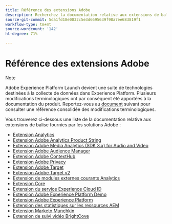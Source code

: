 ```yaml
---
title: Référence des extensions Adobe
description: Recherchez la documentation relative aux extensions de balises pour les produits Adobe dans Adobe Experience Platform.
source-git-commit: 5da1fd18e0032c5e3d6695639f98a7ee683819f1
workflow-type: tm+mt
source-wordcount: '142'
ht-degree: 71%

---
```


# Référence des extensions Adobe

>[!NOTE]
>
>Adobe Experience Platform Launch devient une suite de technologies destinées à la collecte de données dans Experience Platform. Plusieurs modifications terminologiques ont par conséquent été apportées à la documentation du produit. Reportez-vous au [document](../../term-updates.md) suivant pour consulter une référence consolidée des modifications terminologiques.

Vous trouverez ci-dessous une liste de la documentation relative aux extensions de balise fournies par les solutions Adobe :

* [Extension Analytics](analytics/overview.md)
* [Extension Adobe Analytics Product String](product-string/overview.md)
* [Extension Adobe Media Analytics (SDK 3.x) for Audio and Video](media-analytics-3x/overview.md)
* [Extension Adobe Audience Manager](./audience-manager/overview.md)
* [Extension Adobe ContextHub](./contexthub/overview.md)
* [Extension Adobe Privacy](./privacy/overview.md)
* [Extension Adobe Target](target/overview.md)
* [Extension Adobe Target v2](target-v2/overview.md)
* [Extension de modules externes courants Analytics](plugins/overview.md)
* [Extension Core](core/overview.md)
* [Extension du service Experience Cloud ID](id-service/overview.md)
* [Extension Adobe Experience Platform Demo](./platform-demo/overview.md)
* [Extension Adobe Experience Platform](sdk/overview.md)
* [Extension des statistiques sur les ressources AEM](asset-insights/overview.md)
* [Extension Marketo Munchkin](marketo/overview.md)
* [Extension de suivi vidéo BrightCove](brightcove/overview.md)

<!--  previously empty parent topic. -->
